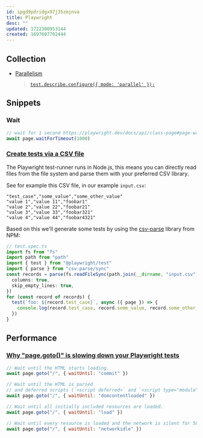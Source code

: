 ```yaml
---
id: ipgd9pdridgx97j35zmjnva
title: Playwright
desc: ""
updated: 1722300953144
created: 1697607702444
---
```


## Collection

- [Parallelism](https://playwright.dev/docs/test-parallel)
  > [`test.describe.configure({ mode: 'parallel' });`](https://playwright.dev/docs/api/class-test#test-describe-configure)

## Snippets

### Wait

```js
// wait for 1 second https://playwright.dev/docs/api/class-page#page-wait-for-timeout
await page.waitForTimeout(1000)
```

### [Create tests via a CSV file](https://playwright.dev/docs/test-parameterize#create-tests-via-a-csv-file)

The Playwright test-runner runs in Node.js, this means you can directly read files from the file system and parse them with your preferred CSV library.

See for example this CSV file, in our example `input.csv`:

```csv
"test_case","some_value","some_other_value"
"value 1","value 11","foobar1"
"value 2","value 22","foobar21"
"value 3","value 33","foobar321"
"value 4","value 44","foobar4321"
```

Based on this we'll generate some tests by using the [csv-parse](https://www.npmjs.com/package/csv-parse) library from NPM:

```ts
// test.spec.ts
import fs from "fs"
import path from "path"
import { test } from "@playwright/test"
import { parse } from "csv-parse/sync"
const records = parse(fs.readFileSync(path.join(__dirname, "input.csv")), {
  columns: true,
  skip_empty_lines: true,
})
for (const record of records) {
  test(`foo: ${record.test_case}`, async ({ page }) => {
    console.log(record.test_case, record.some_value, record.some_other_value)
  })
}
```

## Performance

### [Why "page.goto()" is slowing down your Playwright tests](https://www.checklyhq.com/blog/why-page-goto-is-slowing-down-your-playwright-test/)

```js
// Wait until the HTML starts loading.
await page.goto("/", { waitUntil: "commit" })

// Wait until the HTML is parsed
// and deferred scripts (`<script deferred>` and `<script type="module">`) are loaded.
await page.goto("/", { waitUntil: "domcontentloaded" })

// Wait until all initially included resources are loaded.
await page.goto("/", { waitUntil: "load" })

// Wait until every resource is loaded and the network is silent for 500ms.
await page.goto("/", { waitUntil: "networkidle" })
```
